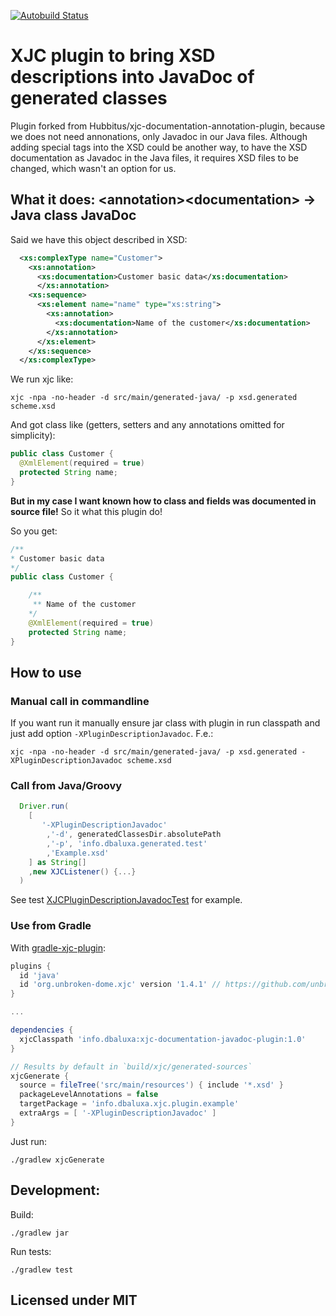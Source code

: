 [![Autobuild Status](https://travis-ci.org/Hubbitus/xjc-documentation-annotation-plugin.svg?branch=master)](https://travis-ci.org/DBaluxa/xjc-documentation-javadoc-plugin)

XJC plugin to bring XSD descriptions into JavaDoc of generated classes
==========================================================================

Plugin forked from Hubbitus/xjc-documentation-annotation-plugin, because we does not need annonations, only Javadoc in our Java files.
Although adding special tags into the XSD could be another way, to have the XSD documentation as Javadoc in the Java files, it requires XSD files to be changed, which wasn't an option for us.

## What it does: \<annotation>\<documentation> -> Java class JavaDoc

Said we have this object described in XSD:

```xml
  <xs:complexType name="Customer">
    <xs:annotation>
      <xs:documentation>Customer basic data</xs:documentation>
      </xs:annotation>
    <xs:sequence>
      <xs:element name="name" type="xs:string">
        <xs:annotation>
          <xs:documentation>Name of the customer</xs:documentation>
        </xs:annotation>
      </xs:element>
    </xs:sequence>
  </xs:complexType>
```

We run xjc like:

    xjc -npa -no-header -d src/main/generated-java/ -p xsd.generated scheme.xsd

And got class like (getters, setters and any annotations omitted for simplicity):

```java
public class Customer {
  @XmlElement(required = true)
  protected String name;
}
```

**But in my case I want known how to class and fields was documented in source file!**
So it what this plugin do!

So you get:

```java
/**
* Customer basic data
*/
public class Customer {

    /**
     ** Name of the customer
    */
    @XmlElement(required = true)
    protected String name;
}
```

## How to use

### Manual call in commandline
If you want run it manually ensure jar class with plugin in run classpath and just add option `-XPluginDescriptionJavadoc`. F.e.:

    xjc -npa -no-header -d src/main/generated-java/ -p xsd.generated -XPluginDescriptionJavadoc scheme.xsd

### Call from Java/Groovy
```groovy
  Driver.run(
    [
       '-XPluginDescriptionJavadoc'
        ,'-d', generatedClassesDir.absolutePath
        ,'-p', 'info.dbaluxa.generated.test'
        ,'Example.xsd'
    ] as String[]
    ,new XJCListener() {...}
  )
```

See test [XJCPluginDescriptionJavadocTest](src/test/groovy/info/hubbitus/XJCPluginDescriptionJavadocTest.groovy) for example.

### Use from Gradle

With [gradle-xjc-plugin](https://github.com/unbroken-dome/gradle-xjc-plugin):

```gradle
plugins {
  id 'java'
  id 'org.unbroken-dome.xjc' version '1.4.1' // https://github.com/unbroken-dome/gradle-xjc-plugin
}

...

dependencies {
  xjcClasspath 'info.dbaluxa:xjc-documentation-javadoc-plugin:1.0'
}

// Results by default in `build/xjc/generated-sources`
xjcGenerate {
  source = fileTree('src/main/resources') { include '*.xsd' }
  packageLevelAnnotations = false
  targetPackage = 'info.dbaluxa.xjc.plugin.example'
  extraArgs = [ '-XPluginDescriptionJavadoc' ]
}
```
Just run:

    ./gradlew xjcGenerate

## Development:

Build:

    ./gradlew jar

Run tests:

    ./gradlew test

## Licensed under MIT
